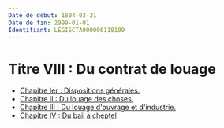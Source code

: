 ```yaml
---
Date de début: 1804-03-21
Date de fin: 2999-01-01
Identifiant: LEGISCTA000006118109
---
```


<h1>Titre VIII : Du contrat de louage</h1>

- [Chapitre Ier : Dispositions générales.](chapitre_ier/README.md)
- [Chapitre II : Du louage des choses.](chapitre_ii/README.md)
- [Chapitre III : Du louage d'ouvrage et d'industrie.](chapitre_iii/README.md)
- [Chapitre IV : Du bail à cheptel](chapitre_iv/README.md)

